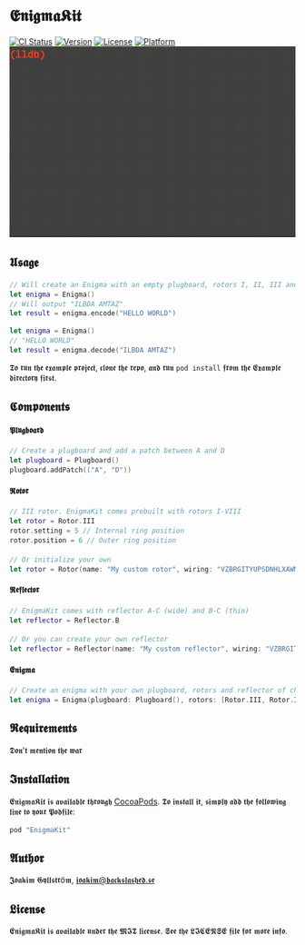 # 𝕰𝖓𝖎𝖌𝖒𝖆𝕶𝖎𝖙

[![CI Status](http://img.shields.io/travis/mikaoj/EnigmaKit.svg?style=flat)](https://travis-ci.org/mikaoj/EnigmaKit)
[![Version](https://img.shields.io/cocoapods/v/EnigmaKit.svg?style=flat)](http://cocoapods.org/pods/EnigmaKit)
[![License](https://img.shields.io/cocoapods/l/EnigmaKit.svg?style=flat)](http://cocoapods.org/pods/EnigmaKit)
[![Platform](https://img.shields.io/cocoapods/p/EnigmaKit.svg?style=flat)](http://cocoapods.org/pods/EnigmaKit)
![Alt text](enigma.gif "Enigma")

## 𝖀𝖘𝖆𝖌𝖊
```swift
// Will create an Enigma with an empty plugboard, rotors I, II, III and reflector B (wide).
let enigma = Enigma()
// Will output "ILBDA AMTAZ"
let result = enigma.encode("HELLO WORLD")
```

```swift
let enigma = Enigma()
// "HELLO WORLD"
let result = enigma.decode("ILBDA AMTAZ")
```

𝕿𝖔 𝖗𝖚𝖓 𝖙𝖍𝖊 𝖊𝖝𝖆𝖒𝖕𝖑𝖊 𝖕𝖗𝖔𝖏𝖊𝖈𝖙, 𝖈𝖑𝖔𝖓𝖊 𝖙𝖍𝖊 𝖗𝖊𝖕𝖔, 𝖆𝖓𝖉 𝖗𝖚𝖓 `pod install` 𝖋𝖗𝖔𝖒 𝖙𝖍𝖊 𝕰𝖝𝖆𝖒𝖕𝖑𝖊 𝖉𝖎𝖗𝖊𝖈𝖙𝖔𝖗𝖞 𝖋𝖎𝖗𝖘𝖙.

## 𝕮𝖔𝖒𝖕𝖔𝖓𝖊𝖓𝖙𝖘
#### 𝕻𝖑𝖚𝖌𝖇𝖔𝖆𝖗𝖉
```swift
// Create a plugboard and add a patch between A and D
let plugboard = Plugboard()
plugboard.addPatch(("A", "D"))
```
#### 𝕽𝖔𝖙𝖔𝖗
```swift
// III rotor. EnigmaKit comes prebuilt with rotors I-VIII
let rotor = Rotor.III
rotor.setting = 5 // Internal ring position
rotor.position = 6 // Outer ring position

// Or initialize your own
let rotor = Rotor(name: "My custom rotor", wiring: "VZBRGITYUPSDNHLXAWMJQOFECK", notch: "QV")
```
#### 𝕽𝖊𝖋𝖑𝖊𝖈𝖙𝖔𝖗
```swift
// EnigmaKit comes with reflector A-C (wide) and B-C (thin)
let reflector = Reflector.B

// Or you can create your own reflector
let reflector = Reflector(name: "My custom reflector", wiring: "VZBRGITYUPSDNHLXAWMJQOFECK")
```
#### 𝕰𝖓𝖎𝖌𝖒𝖆
```swift
// Create an enigma with your own plugboard, rotors and reflector of choice
let enigma = Enigma(plugboard: Plugboard(), rotors: [Rotor.III, Rotor.IV, Rotor.II], reflector: Reflector.C)
```

## 𝕽𝖊𝖖𝖚𝖎𝖗𝖊𝖒𝖊𝖓𝖙𝖘
𝕯𝖔𝖓'𝖙 𝖒𝖊𝖓𝖙𝖎𝖔𝖓 𝖙𝖍𝖊 𝖜𝖆𝖗

## 𝕴𝖓𝖘𝖙𝖆𝖑𝖑𝖆𝖙𝖎𝖔𝖓

𝕰𝖓𝖎𝖌𝖒𝖆𝕶𝖎𝖙 𝖎𝖘 𝖆𝖛𝖆𝖎𝖑𝖆𝖇𝖑𝖊 𝖙𝖍𝖗𝖔𝖚𝖌𝖍 [CocoaPods](http://cocoapods.org). 𝕿𝖔 𝖎𝖓𝖘𝖙𝖆𝖑𝖑 𝖎𝖙, 𝖘𝖎𝖒𝖕𝖑𝖞 𝖆𝖉𝖉 𝖙𝖍𝖊 𝖋𝖔𝖑𝖑𝖔𝖜𝖎𝖓𝖌 𝖑𝖎𝖓𝖊 𝖙𝖔 𝖞𝖔𝖚𝖗 𝕻𝖔𝖉𝖋𝖎𝖑𝖊:

```ruby
pod "EnigmaKit"
```

## 𝕬𝖚𝖙𝖍𝖔𝖗

𝕵𝖔𝖆𝖐𝖎𝖒 𝕲𝖞𝖑𝖑𝖘𝖙𝖗ö𝖒, 𝖏𝖔𝖆𝖐𝖎𝖒@𝖇𝖆𝖈𝖐𝖘𝖑𝖆𝖘𝖍𝖊𝖉.𝖘𝖊

## 𝕷𝖎𝖈𝖊𝖓𝖘𝖊

𝕰𝖓𝖎𝖌𝖒𝖆𝕶𝖎𝖙 𝖎𝖘 𝖆𝖛𝖆𝖎𝖑𝖆𝖇𝖑𝖊 𝖚𝖓𝖉𝖊𝖗 𝖙𝖍𝖊 𝕸𝕴𝕿 𝖑𝖎𝖈𝖊𝖓𝖘𝖊. 𝕾𝖊𝖊 𝖙𝖍𝖊 𝕷𝕴𝕮𝕰𝕹𝕾𝕰 𝖋𝖎𝖑𝖊 𝖋𝖔𝖗 𝖒𝖔𝖗𝖊 𝖎𝖓𝖋𝖔.
